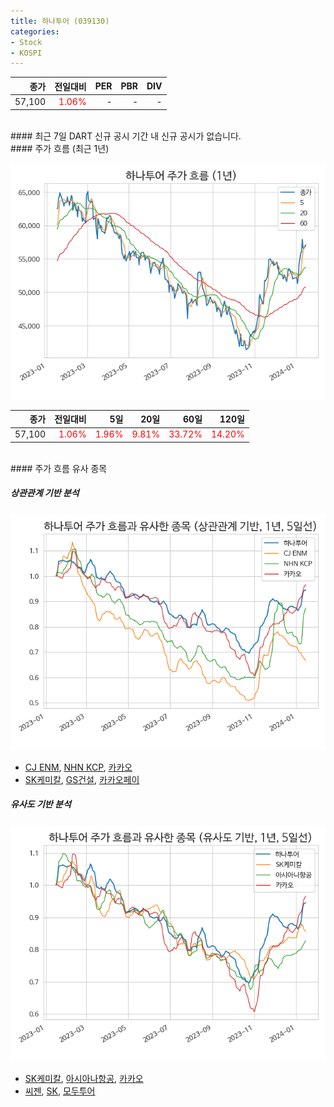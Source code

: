 ```yaml
---
title: 하나투어 (039130)
categories:
- Stock
- KOSPI
---
```


|**종가**|**전일대비**|**PER**|**PBR**|**DIV**|
|---:|-------:|--:|--:|--:|
|57,100|<span style="color: red">1.06%</span>|-|-|-|

<!-- more -->

<br>
#### 최근 7일 DART 신규 공시
기간 내 신규 공시가 없습니다.

<br>
#### 주가 흐름 (최근 1년)

![039130](/assets/images/stock/039130.png)

|**종가**|**전일대비**|**5일**|**20일**|**60일**|**120일**|
|---:|-------:|--:|---:|---:|----:|
|57,100|<span style="color: red">1.06%</span>|<span style="color: red">1.96%</span>|<span style="color: red">9.81%</span>|<span style="color: red">33.72%</span>|<span style="color: red">14.20%</span>|

<br>
#### 주가 흐름 유사 종목

##### 상관관계 기반 분석

![039130](/assets/images/stock/039130_corr.png)
- [CJ ENM](/035760/), [NHN KCP](/060250/), [카카오](/035720/)
- [SK케미칼](/285130/), [GS건설](/006360/), [카카오페이](/377300/)

##### 유사도 기반 분석

![039130](/assets/images/stock/039130_sim.png)
- [SK케미칼](/285130/), [아시아나항공](/020560/), [카카오](/035720/)
- [씨젠](/096530/), [SK](/034730/), [모두투어](/080160/)